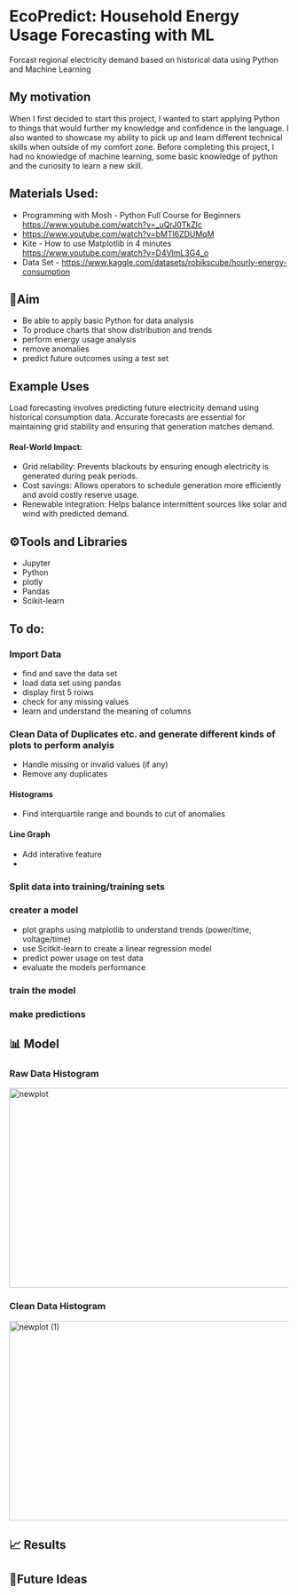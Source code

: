 # EcoPredict: Household Energy Usage Forecasting with ML
Forcast regional electricity demand based on historical data using Python and Machine Learning 

## My motivation
When I first decided to start this project, I wanted to start applying Python to things that would further my knowledge and confidence in the language. I also wanted to showcase my ability to pick up and learn different technical skills when outside of my comfort zone. Before completing this project, I had no knowledge of machine learning, some basic knowledge of python and  the curiosity to learn a new skill. 

## Materials Used: 
- Programming with Mosh - Python Full Course for Beginners https://www.youtube.com/watch?v=_uQrJ0TkZlc
- https://www.youtube.com/watch?v=bMTl6ZDUMqM
- Kite - How to use Matplotlib in 4 minutes https://www.youtube.com/watch?v=D4VlmL3G4_o
- Data Set - https://www.kaggle.com/datasets/robikscube/hourly-energy-consumption

## 🎯Aim
- Be able to apply basic Python for data analysis 
- To produce charts that show distribution and trends
- perform energy usage analysis
- remove anomalies
- predict future outcomes using a test set

## Example Uses

Load forecasting involves predicting future electricity demand using historical consumption data. Accurate forecasts are essential for maintaining grid stability and ensuring that generation matches demand.
#### Real-World Impact:
- Grid reliability: Prevents blackouts by ensuring enough electricity is generated during peak periods.
- Cost savings: Allows operators to schedule generation more efficiently and avoid costly reserve usage.
- Renewable integration: Helps balance intermittent sources like solar and wind with predicted demand.

## ⚙️Tools and Libraries 
- Jupyter 
- Python
- plotly
- Pandas 
- Scikit-learn

## To do: 
### Import Data 
- find and save the data set
- load data set using pandas 
- display first 5 roiws 
- check for any missing values 
- learn and understand the meaning of columns 

### Clean Data of Duplicates etc. and generate different kinds of plots to perform analyis 
- Handle missing or invalid values (if any)
- Remove any duplicates

#### Histograms
- Find interquartile range and bounds to cut of anomalies
  
#### Line Graph 
- Add interative feature
- 
### Split data into training/training sets

### creater a model 
- plot graphs using matplotlib to understand trends (power/time, voltage/time)
- use Scitkit-learn to create a linear regression model
- predict power usage on test data 
- evaluate the models performance 

### train the model 
### make predictions 

## 📊 Model 
### Raw Data Histogram
<img width="1077" height="360" alt="newplot" src="https://github.com/user-attachments/assets/8ded613f-6ab2-4aed-b887-e4d6e1032d8d" />

### Clean Data Histogram
<img width="1092" height="360" alt="newplot (1)" src="https://github.com/user-attachments/assets/511e2e73-5342-4ae5-9341-e4df93c6aa3d" />





## 📈 Results 

## 🧠Future Ideas 
